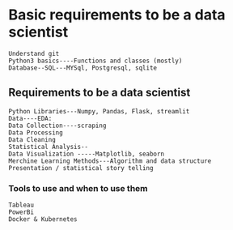 # Basic requirements to be a data scientist

    Understand git
    Python3 basics----Functions and classes (mostly)
    Database--SQL---MYSql, Postgresql, sqlite

## Requirements to be a data scientist

    Python Libraries---Numpy, Pandas, Flask, streamlit
    Data----EDA:
    Data Collection----scraping
    Data Processing
    Data Cleaning
    Statistical Analysis--
    Data Visualization -----Matplotlib, seaborn
    Merchine Learning Methods---Algorithm and data structure
    Presentation / statistical story telling

### Tools to use and when to use them
    Tableau
    PowerBi
    Docker & Kubernetes